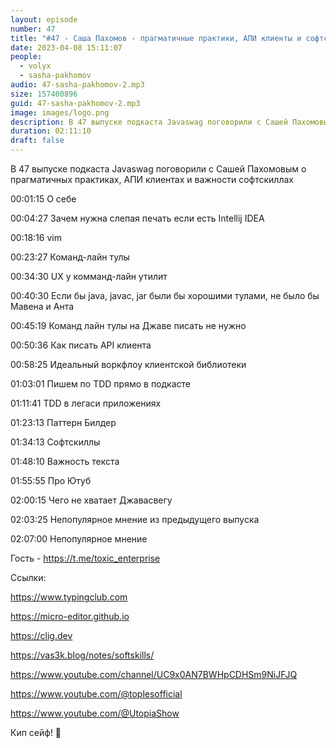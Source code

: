 ```yaml
---
layout: episode
number: 47
title: "#47 - Саша Пахомов - прагматичные практики, АПИ клиенты и софтскиллы"
date: 2023-04-08 15:11:07
people:
  - volyx
  - sasha-pakhomov
audio: 47-sasha-pakhomov-2.mp3
size: 157400896
guid: 47-sasha-pakhomov-2.mp3
image: images/logo.png
description: В 47 выпуске подкаста Javaswag поговорили с Сашей Пахомовым о прагматичных практиках, АПИ клиентах и важности софтскиллах
duration: 02:11:10
draft: false
---
```


В 47 выпуске подкаста Javaswag поговорили с Сашей Пахомовым о прагматичных практиках, АПИ клиентах и важности софтскиллах

00:01:15 О себе

00:04:27 Зачем нужна слепая печать если есть Intellij IDEA

00:18:16 vim

00:23:27 Команд-лайн тулы

00:34:30 UX у комманд-лайн утилит

00:40:30 Если бы java, javac, jar были бы хорошими тулами, не было бы Мавена и Анта

00:45:19 Команд лайн тулы на Джаве писать не нужно

00:50:36 Как писать API клиента

00:58:25 Идеальный воркфлоу клиентской библиотеки

01:03:01 Пишем по TDD прямо в подкасте

01:11:41 TDD в легаси приложениях

01:23:13 Паттерн Билдер

01:34:13 Софтскиллы

01:48:10 Важность текста

01:55:55 Про Ютуб

02:00:15 Чего не хватает Джавасвегу

02:03:25 Непопулярное мнение из предыдущего выпуска

02:07:00 Непопулярное мнение  

Гость - https://t.me/toxic_enterprise

Ссылки:

https://www.typingclub.com

https://micro-editor.github.io 

https://clig.dev

https://vas3k.blog/notes/softskills/

https://www.youtube.com/channel/UC9x0AN7BWHpCDHSm9NiJFJQ

https://www.youtube.com/@toplesofficial

https://www.youtube.com/@UtopiaShow


Кип сейф! 🖖

